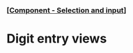 ### [[Component - Selection and input](./human-interface-guidelines-markdown/component/selection-and-input.md)]  
  
# **Digit entry views**  

